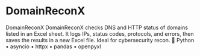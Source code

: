 # DomainReconX
DomainReconX  DomainReconX checks DNS and HTTP status of domains listed in an Excel sheet. It logs IPs, status codes, protocols, and errors, then saves the results in a new Excel file. Ideal for cybersecurity recon.  🔧 Python • asyncio • httpx • pandas • openpyxl
